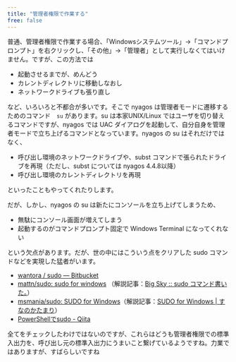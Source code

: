 ```yaml
---
title: "管理者権限で作業する"
free: false
---
```


普通、管理者権限で作業する場合、「Windowsシステムツール」→「コマンドプロンプト」を右クリックし、「その他」→「管理者」として実行しなくてはいけません。ですが、この方法では

- 起動させるまでが、めんどう
- カレントディレクトリに移動しなおし
- ネットワークドライブも張り直し

など、いろいろと不都合が多いです。そこで nyagos は管理者モードに遷移するためのコマンド　`su` があります。su は本家UNIX/Linux ではユーザを切り替えるコマンドですが、nyagos では UAC ダイアログを起動して、自分自身を管理者モードで立ち上げるコマンドとなっています。nyagos の su はそれだけではなく、

- 呼び出し環境のネットワークドライブや、subst コマンドで張られたドライブを再現（ただし、subst については nyagos 4.4.8以降）
- 呼び出し環境のカレントディレクトリを再現

といったこともやってくれたりします。

だが、しかし、nyagos の su は新たにコンソールを立ち上げてしまうため、

- 無駄にコンソール画面が増えてしまう
- 起動するのがコマンドプロンプト固定で Windows Terminal になってくれない

という欠点があります。だが、世の中にはこういう点をクリアした sudo コマンドなどを実現した猛者がいます。

* [wantora / sudo — Bitbucket](https://bitbucket.org/wantora/sudo)
* [mattn/sudo: sudo for windows](https://github.com/mattn/sudo) （解説記事：[Big Sky :: sudo コマンド書いた。](https://mattn.kaoriya.net/software/lang/go/20170614142801.html)）
* [msmania/sudo: SUDO for Windows](https://github.com/msmania/sudo)（解説記事：[SUDO for Windows | すなのかたまり](https://msmania.wordpress.com/2016/06/30/sudo-for-windows/)）
* [PowerShellでsudo - Qiita](http://qiita.com/twinkfrag/items/3afb9032fd73eabe09be)

全てをチェックしたわけではないのですが、これらはどうも管理者権限での標準入出力を、呼び出し元の標準入出力にうまいこと繋げているようですね。力業ではありますが、すばらしいですね